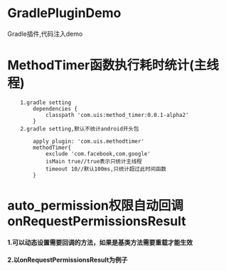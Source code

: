 # GradlePluginDemo
Gradle插件,代码注入demo

# MethodTimer函数执行耗时统计(主线程)
        1.gradle setting
            dependencies {
                classpath 'com.uis:method_timer:0.0.1-alpha2'
            }
        2.gradle setting,默认不统计android开头包
       
            apply plugin: 'com.uis.methodtimer'
            methodTimer{
                exclude 'com.facebook,com.google'
                isMain true//true表示只统计主线程
                timeout 10//默认100ms,只统计超过此时间函数
            }
# auto_permission权限自动回调onRequestPermissionsResult
#### 1.可以动态设置需要回调的方法，如果是基类方法需要重载才能生效
#### 2.以onRequestPermissionsResult为例子
